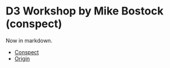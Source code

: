 # D3 Workshop by Mike Bostock (conspect)
Now in markdown.

- [Conspect](https://github.com/reregaga/conspect__D3_Workshop_by_Mike_Bostock/blob/main/index.md)
- [Origin](https://bost.ocks.org/mike/d3/workshop/#0)
